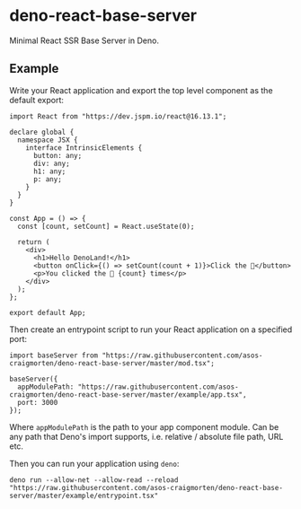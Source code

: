 # deno-react-base-server

Minimal React SSR Base Server in Deno.

## Example

Write your React application and export the top level component as the default export:

```tsx
import React from "https://dev.jspm.io/react@16.13.1";

declare global {
  namespace JSX {
    interface IntrinsicElements {
      button: any;
      div: any;
      h1: any;
      p: any;
    }
  }
}

const App = () => {
  const [count, setCount] = React.useState(0);

  return (
    <div>
      <h1>Hello DenoLand!</h1>
      <button onClick={() => setCount(count + 1)}>Click the 🦕</button>
      <p>You clicked the 🦕 {count} times</p>
    </div>
  );
};

export default App;
```

Then create an entrypoint script to run your React application on a specified port:

```tsx
import baseServer from "https://raw.githubusercontent.com/asos-craigmorten/deno-react-base-server/master/mod.tsx";

baseServer({
  appModulePath: "https://raw.githubusercontent.com/asos-craigmorten/deno-react-base-server/master/example/app.tsx",
  port: 3000
});
```

Where `appModulePath` is the path to your app component module. Can be any path that Deno's import supports, i.e. relative / absolute file path, URL etc.

Then you can run your application using `deno`:

```console
deno run --allow-net --allow-read --reload "https://raw.githubusercontent.com/asos-craigmorten/deno-react-base-server/master/example/entrypoint.tsx"
```
